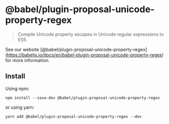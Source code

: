 <span class="citation" data-cites="babel/plugin-proposal-unicode-property-regex">@babel/plugin-proposal-unicode-property-regex</span>
=====================================================================================================================================

> Compile Unicode property escapes in Unicode regular expressions to ES5.

See our website <span class="citation" data-cites="babel/plugin-proposal-unicode-property-regex">\[@babel/plugin-proposal-unicode-property-regex\]</span>(https://babeljs.io/docs/en/babel-plugin-proposal-unicode-property-regex) for more information.

Install
-------

Using npm:

    npm install --save-dev @babel/plugin-proposal-unicode-property-regex

or using yarn:

    yarn add @babel/plugin-proposal-unicode-property-regex --dev
